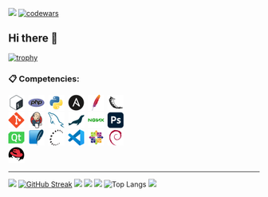 ![](https://komarev.com/ghpvc/?username=intervisionlord)
[![codewars](https://www.codewars.com/users/intervisionlord/badges/small)](https://www.codewars.com/users/intervisionlord)

## Hi there 🤘

[![trophy](https://github-profile-trophy.vercel.app/?username=intervisionlord&theme=nord&row=3&column=3)](https://github.com/ryo-ma/github-profile-trophy)

### :clipboard: Competencies:

<div>
  <img src="https://github.com/devicons/devicon/blob/master/icons/bash/bash-original.svg" title="Bash" alt="Bash" width="32" height="32"/>&nbsp;
  <img src="https://github.com/devicons/devicon/blob/master/icons/php/php-original.svg" title="php" alt="php" width="32" height="32"/>&nbsp;
  <img src="https://github.com/devicons/devicon/blob/master/icons/python/python-original.svg" title="Python" alt="Python" width="32" height="32"/>&nbsp;
  <img src="https://github.com/devicons/devicon/blob/master/icons/ansible/ansible-original.svg" title="Ansible" alt="Ansible" width="32" height="32"/>&nbsp;
  <img src="https://github.com/devicons/devicon/blob/master/icons/apache/apache-original.svg" title="Apache" alt="Apache" width="32" height="32"/>&nbsp;
  <img src="https://github.com/devicons/devicon/blob/master/icons/flask/flask-original.svg" title="Flask" alt="Flask" width="32" height="32"/>&nbsp;
  <br>
  <img src="https://github.com/devicons/devicon/blob/master/icons/git/git-original.svg" title="Git" alt="Git" width="32" height="32"/>&nbsp;
  <img src="https://github.com/devicons/devicon/blob/master/icons/jenkins/jenkins-original.svg" title="Jenkins" alt="Jenkins" width="32" height="32"/>&nbsp;
  <img src="https://github.com/devicons/devicon/blob/master/icons/mysql/mysql-original.svg" title="MySQL" alt="MySQL" width="32" height="32"/>&nbsp;
  <img src="https://github.com/devicons/devicon/blob/master/icons/mariadb/mariadb-original.svg" title="MariaDB" alt="MariaDB" width="32" height="32"/>&nbsp;
  <img src="https://github.com/devicons/devicon/blob/master/icons/nginx/nginx-original.svg" title="nginx" alt="nginx" width="32" height="32"/>&nbsp;
  <img src="https://github.com/devicons/devicon/blob/master/icons/photoshop/photoshop-plain.svg" title="Photoshop" alt="Photoshop" width="32" height="32"/>&nbsp;
  <br>
  <img src="https://github.com/devicons/devicon/blob/master/icons/qt/qt-original.svg" title="QT" alt="QT" width="32" height="32"/>&nbsp;
  <img src="https://github.com/devicons/devicon/blob/master/icons/sqlite/sqlite-original.svg" title="SQLite" alt="SQLite" width="32" height="32"/>&nbsp;
  <img src="https://github.com/devicons/devicon/blob/master/icons/ssh/ssh-original.svg" title="ssh" alt="ssh" width="32" height="32"/>&nbsp;
  <img src="https://github.com/devicons/devicon/blob/master/icons/vscode/vscode-original.svg" title="vscode" alt="vscode" width="32" height="32"/>&nbsp;
  <img src="https://github.com/devicons/devicon/blob/master/icons/centos/centos-original.svg" title="CentOS" alt="CentOS" width="32" height="32"/>&nbsp;
  <img src="https://github.com/devicons/devicon/blob/master/icons/debian/debian-original.svg" title="Debian" alt="Debian" width="32" height="32"/>&nbsp;
  <br>
  <img src="https://github.com/devicons/devicon/blob/master/icons/redhat/redhat-original.svg" title="RedHat" alt="RedHat" width="32" height="32"/>&nbsp;
</div>

---

![](http://github-profile-summary-cards.vercel.app/api/cards/profile-details?username=intervisionlord&theme=transparent)
[![GitHub Streak](http://github-readme-streak-stats.herokuapp.com?user=intervisionlord&theme=transparent&hide_border=true&date_format=j%20M%5B%20Y%5D)](https://git.io/streak-stats)
![](http://github-profile-summary-cards.vercel.app/api/cards/productive-time?username=intervisionlord&theme=transparent&utcOffset=8)
![](http://github-profile-summary-cards.vercel.app/api/cards/repos-per-language?username=intervisionlord&theme=transparent)
![](http://github-profile-summary-cards.vercel.app/api/cards/most-commit-language?username=intervisionlord&theme=transparent)
![Top Langs](https://github-readme-stats.vercel.app/api/top-langs/?username=intervisionlord&size_weight=0.5&count_weight=0.5&theme=transparent&hide_border=true&layout=donut)
![](http://github-profile-summary-cards.vercel.app/api/cards/stats?username=intervisionlord&theme=transparent)


